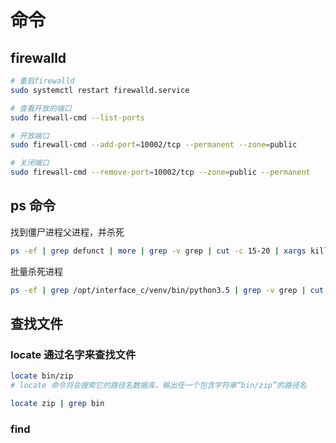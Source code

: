 # 命令

## firewalld

```bash
# 重启firewalld
sudo systemctl restart firewalld.service

# 查看开放的端口
sudo firewall-cmd --list-ports

# 开放端口
sudo firewall-cmd --add-port=10002/tcp --permanent --zone=public

# 关闭端口
sudo firewall-cmd --remove-port=10002/tcp --zone=public --permanent
```

## ps 命令

找到僵尸进程父进程，并杀死

```bash
ps -ef | grep defunct | more | grep -v grep | cut -c 15-20 | xargs kill -9
```

批量杀死进程

```bash
ps -ef | grep /opt/interface_c/venv/bin/python3.5 | grep -v grep | cut -c 9-15 | xargs kill -9
```

## 查找文件

### locate 通过名字来查找文件

```bash
locate bin/zip
# locate 命令将会搜索它的路径名数据库，输出任一个包含字符串“bin/zip”的路径名

locate zip | grep bin
```

### find

```bash

```
